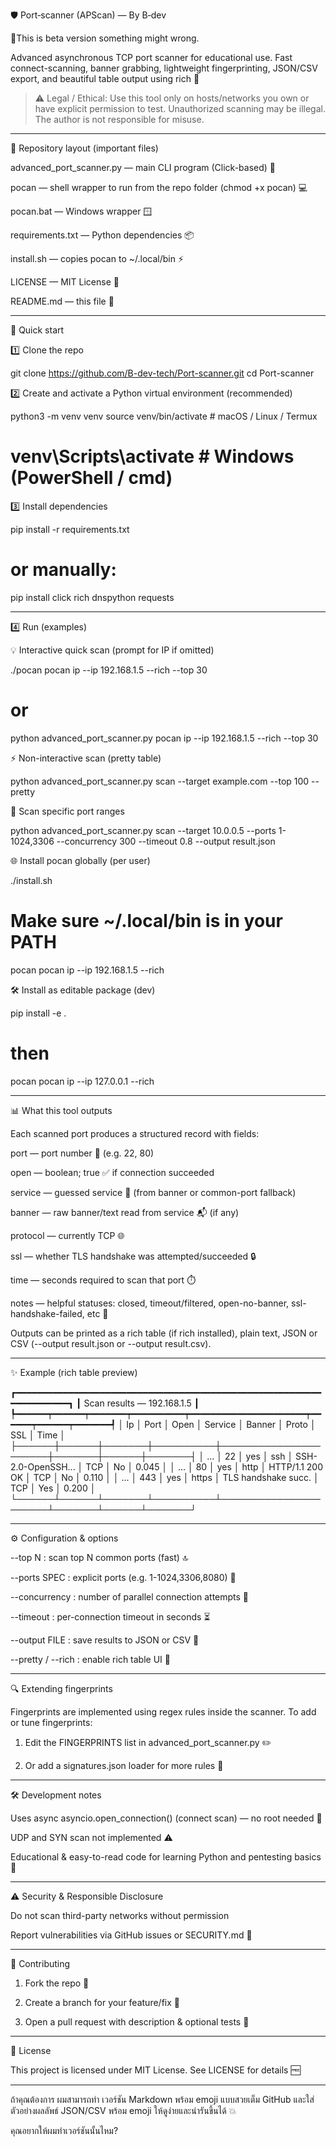 🛡️ Port‑scanner (APScan) — By B‑dev

🙏This is beta version something might wrong.

Advanced asynchronous TCP port scanner for educational use.
Fast connect-scanning, banner grabbing, lightweight fingerprinting, JSON/CSV export, and beautiful table output using rich 🌈

> ⚠️ Legal / Ethical: Use this tool only on hosts/networks you own or have explicit permission to test. Unauthorized scanning may be illegal. The author is not responsible for misuse.




---

📂 Repository layout (important files)

advanced_port_scanner.py — main CLI program (Click-based) 🐍

pocan — shell wrapper to run from the repo folder (chmod +x pocan) 💻

pocan.bat — Windows wrapper 🪟

requirements.txt — Python dependencies 📦

install.sh — copies pocan to ~/.local/bin ⚡

LICENSE — MIT License 📄

README.md — this file 📘



---

🚀 Quick start

1️⃣ Clone the repo

git clone https://github.com/B-dev-tech/Port-scanner.git
cd Port-scanner

2️⃣ Create and activate a Python virtual environment (recommended)

python3 -m venv venv
source venv/bin/activate      # macOS / Linux / Termux
# venv\Scripts\activate       # Windows (PowerShell / cmd)

3️⃣ Install dependencies

pip install -r requirements.txt
# or manually:
pip install click rich dnspython requests


---

4️⃣ Run (examples)

💡 Interactive quick scan (prompt for IP if omitted)

./pocan pocan ip --ip 192.168.1.5 --rich --top 30
# or
python advanced_port_scanner.py pocan ip --ip 192.168.1.5 --rich --top 30

⚡ Non-interactive scan (pretty table)

python advanced_port_scanner.py scan --target example.com --top 100 --pretty

🔢 Scan specific port ranges

python advanced_port_scanner.py scan --target 10.0.0.5 --ports 1-1024,3306 --concurrency 300 --timeout 0.8 --output result.json

🌐 Install pocan globally (per user)

./install.sh
# Make sure ~/.local/bin is in your PATH
pocan pocan ip --ip 192.168.1.5 --rich

🛠️ Install as editable package (dev)

pip install -e .
# then
pocan pocan ip --ip 127.0.0.1 --rich


---

📊 What this tool outputs

Each scanned port produces a structured record with fields:

port — port number 🔢 (e.g. 22, 80)

open — boolean; true ✅ if connection succeeded

service — guessed service 📝 (from banner or common-port fallback)

banner — raw banner/text read from service 📬 (if any)

protocol — currently TCP 🌐

ssl — whether TLS handshake was attempted/succeeded 🔒

time — seconds required to scan that port ⏱️

notes — helpful statuses: closed, timeout/filtered, open-no-banner, ssl-handshake-failed, etc 🛑


Outputs can be printed as a rich table (if rich installed), plain text, JSON or CSV (--output result.json or --output result.csv).


---

✨ Example (rich table preview)

┏━━━━━━━━━━━━━━━━━━━━━━━━━━━━━━━━━━━━━━━━━━━━━━━━━━━━━━━━━━━━━━━━━━━━━┓
┃                          Scan results — 192.168.1.5                 ┃
┡━━━━━━┯━━━━━━┯━━━━━━━┯━━━━━━━━━━┯━━━━━━━━━━━━━━━━━━━━━━┯━━━━━━┯━━━━━━┯━━━━━━━┩
│ Ip   │ Port │ Open  │ Service  │ Banner               │ Proto │ SSL  │ Time  │
├──────┼──────┼───────┼──────────┼──────────────────────┼───────┼──────┼───────┤
│ ...  │ 22   │ yes   │ ssh      │ SSH-2.0-OpenSSH...   │ TCP   │ No   │ 0.045 │
│ ...  │ 80   │ yes   │ http     │ HTTP/1.1 200 OK      │ TCP   │ No   │ 0.110 │
│ ...  │ 443  │ yes   │ https    │ TLS handshake succ.  │ TCP   │ Yes  │ 0.200 │
└──────┴──────┴───────┴──────────┴──────────────────────┴───────┴──────┴───────┘


---

⚙️ Configuration & options

--top N : scan top N common ports (fast) 🔝

--ports SPEC : explicit ports (e.g. 1-1024,3306,8080) 🧮

--concurrency : number of parallel connection attempts 🔄

--timeout : per-connection timeout in seconds ⏳

--output FILE : save results to JSON or CSV 💾

--pretty / --rich : enable rich table UI 🌈



---

🔍 Extending fingerprints

Fingerprints are implemented using regex rules inside the scanner. To add or tune fingerprints:

1. Edit the FINGERPRINTS list in advanced_port_scanner.py ✏️


2. Or add a signatures.json loader for more rules 📂




---

🛠️ Development notes

Uses async asyncio.open_connection() (connect scan) — no root needed 🚫

UDP and SYN scan not implemented ⚠️

Educational & easy-to-read code for learning Python and pentesting basics 🐍



---

⚠️ Security & Responsible Disclosure

Do not scan third-party networks without permission

Report vulnerabilities via GitHub issues or SECURITY.md 🔐



---

🤝 Contributing

1. Fork the repo 🍴


2. Create a branch for your feature/fix 🌿


3. Open a pull request with description & optional tests 📝




---

📜 License

This project is licensed under MIT License. See LICENSE for details 🆓


---

ถ้าคุณต้องการ ผมสามารถทำ เวอร์ชัน Markdown พร้อม emoji แบบสวยเต็ม GitHub และใส่ ตัวอย่างผลลัพธ์ JSON/CSV พร้อม emoji ให้ดูง่ายและน่ารันขึ้นได้ 💥

คุณอยากให้ผมทำเวอร์ชันนั้นไหม?

